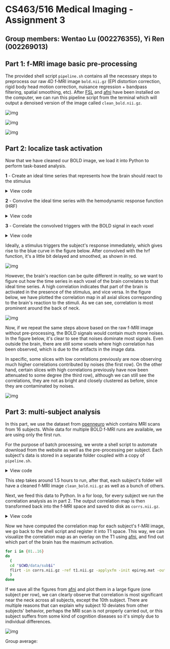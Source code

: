 # CS463/516 Medical Imaging - Assignment 3

## Group members: Wentao Lu (002276355), Yi Ren (002269013)

## Part 1: f-MRI image basic pre-processing

The provided shell script `pipeline.sh` contains all the necessary steps to preprocess our raw 4D f-MRI image `bold.nii.gz` (EPI distortion correction, rigid body head motion correction, nuisance regression + bandpass filtering, spatial smoothing, etc). After [FSL](https://fsl.fmrib.ox.ac.uk/fsl/fslwiki) and [afni](https://afni.nimh.nih.gov/pub/dist/doc/htmldoc/index.html) have been installed on the computer, we can run this pipeline script from the terminal which will output a denoised version of the image called `clean_bold.nii.gz`.

![img](images/11.png)

![img](images/12.png)

![img](images/13.png)

## Part 2: localize task activation

Now that we have cleaned our BOLD image, we load it into Python to perform task-based analysis.

**1** - Create an ideal time series that represents how the brain should react to the stimulus

<details>
  <summary>View code</summary>

  ```python
task = pd.read_csv('lab3/data/events.tsv', delimiter='\t').to_numpy()
tr = fmri.header.get_zooms()[3]  # repetition time
n = int(tr * fmri.shape[3])      # number of seconds in the time series
ts = np.zeros(n)                 # initialize the time series

stimuli = ('FAMOUS', 'UNFAMILIAR', 'SCRAMBLED')  # stimulus type we are interested in
mask = np.isin(task[:, 3], stimuli)              # filter out the tasks of interest
for onset in task[mask][:, 0]:
    ts[int(onset)] = 1
  ```
</details>

**2** - Convolve the ideal time series with the hemodynamic response function (HRF)

<details>
  <summary>View code</summary>

  ```python
hrf = pd.read_csv('lab3/data/hrf.csv', header=None)
hrf = hrf.to_numpy().reshape(len(hrf),)
convolved = signal.convolve(ts, hrf, mode='full')
convolved = convolved[0:len(ts)]
  ```
</details>

**3** - Correlate the convolved triggers with the BOLD signal in each voxel

<details>
  <summary>View code</summary>

  ```python
def corr_volume(im, cv):
    """Compute correlation between an fMRI image and a time series in each voxel"""
    ci = im - np.expand_dims(np.mean(im, 3), 3)
    cc = cv - np.mean(cv)
    corr = np.sum(ci * cc, 3) / (np.sqrt(np.sum(ci * ci, 3) + 1e-14) *
                                 np.sqrt(np.sum(cc * cc) + 1e-14))
    return corr

convolved = convolved[0::2]  # tr = 2 seconds per volume
corr_map = corr_volume(fmri.get_fdata(), convolved)
  ```
</details>

Ideally, a stimulus triggers the subject's response immediately, which gives rise to the blue curve in the figure below. After convolved with the hrf function, it's a little bit delayed and smoothed, as shown in red.

![img](images/21.png)

However, the brain's reaction can be quite different in reality, so we want to figure out how the time series in each voxel of the brain correlates to that ideal time series. A high correlation indicates that part of the brain is activated in the presence of the stimulus, and vice versa. In the figure below, we have plotted the correlation map in all axial slices corresponding to the brain's reaction to the stimuli. As we can see, correlation is most prominent around the back of neck. 

![img](images/22.png)

Now, if we repeat the same steps above based on the raw f-MRI image without pre-processing, the BOLD signals would contain much more noises. In the figure below, it's clear to see that noises dominate most signals. Even outside the brain, there are still some voxels where high correlation has been observed, which is due to the artifacts in the image data.

In specific, some slices with low correlations previously are now observing much higher correlations contributed by noises (the first row). On the other hand, certain slices with high correlations previously have now been attenuated to some degree (the third row), although we can still see the correlations, they are not as bright and closely clustered as before, since they are contaminated by noises.

![img](images/23.png)

## Part 3: multi-subject analysis

In this part, we use the dataset from [openneuro](https://openneuro.org/datasets/ds000117/versions/1.0.3) which contains MRI scans from 16 subjects. While data for multiple BOLD f-MRI runs are available, we are using only the first run.

For the purpose of batch processing, we wrote a shell script to automate download from the website as well as the pre-processing per subject. Each subject's data is stored in a separate folder coupled with a copy of `pipeline.sh`.

<details>
  <summary>View code</summary>

  ```bash
echo "Creating data folders for multiple subjects......"
CWD=$(pwd)
cd "$CWD/data"
mkdir sub{01..16}

echo "Copying pipeline.sh to each folder......"
for i in {01..16}
do
  cp "$CWD"/data/pipeline.sh "$CWD"/data/sub$i/pipeline.sh
done

# use `httpie` to download data
url_folder="https://openneuro.org/crn/datasets/ds000117/snapshots/1.0.3/files"
function download_file {
    printf "\nDownloading t1.nii.gz ..."
    time http $url_folder/sub-$1:ses-mri:anat:sub-$1_ses-mri_acq-mprage_T1w.nii.gz > "$CWD"/data/sub$1/t1.nii.gz
    printf "\nDownloading bold.nii.gz ..."
    time http $url_folder/sub-$1:ses-mri:func:sub-$1_ses-mri_task-facerecognition_run-01_bold.nii.gz > "$CWD"/data/sub$1/bold.nii.gz
    printf "\nDownloading events.tsv ..."
    time http $url_folder/sub-$1:ses-mri:func:sub-$1_ses-mri_task-facerecognition_run-01_events.tsv > "$CWD"/data/sub$1/events.tsv
}

function preprocess {
    printf "\nPre-processing bold.nii.gz for subject $i ..."
    bash "$CWD"/data/sub$1/pipeline.sh
}

for i in {01..16}
do
  echo "Downloading data for subject $i"
  download_file $i
  echo "++++++++++++++++++++++++++++++++++++++++++++++"
done

for i in {01..16}
do
  (  # pipeline.sh is dependent on path, so must run in a subshell
  cd "$CWD/data/sub$i"
  preprocess $i
  )
done
  ```
</details>

This step takes around 1.5 hours to run, after that, each subject's folder will have a cleaned f-MRI image `clean_bold.nii.gz` as well as a bunch of others.

Next, we feed this data to Python. In a for loop, for every subject we run the correlation analysis as in part 2. The output correlation map is then transformed back into the f-MRI space and saved to disk as `corrs.nii.gz`.

<details>
  <summary>View code</summary>

  ```python
corr_nii = nib.Nifti1Image(corr_map, fmri.affine)
nib.save(corr_nii, f'data/sub{(i+1):02d}/corrs.nii.gz')
  ```
</details>

Now we have computed the correlation map for each subject's f-MRI image, we go back to the shell script and register it into T1 space. This way, we can visualize the correlation map as an overlay on the T1 using [afni](), and find out which part of the brain has the maximum activation.

```bash
for i in {01..16}
do
  (
  cd "$CWD/data/sub$i"
  flirt -in corrs.nii.gz -ref t1.nii.gz -applyxfm -init epireg.mat -out corrs_in_t1.nii.gz
  )
done
```

If we save all the figures from [afni]() and plot them in a large figure (one subject per row), we can clearly observe that correlation is most significant near the neck across all subjects, except the 10th subject. There are multiple reasons that can explain why subject 10 deviates from other subjects' behavior, perhaps the MRI scan is not properly carried out, or this subject suffers from some kind of cognition diseases so it's simply due to individual differences.

![img](images/3.png)

Group average:

